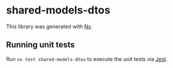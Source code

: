 # shared-models-dtos

This library was generated with [Nx](https://nx.dev).

## Running unit tests

Run `nx test shared-models-dtos` to execute the unit tests via [Jest](https://jestjs.io).
